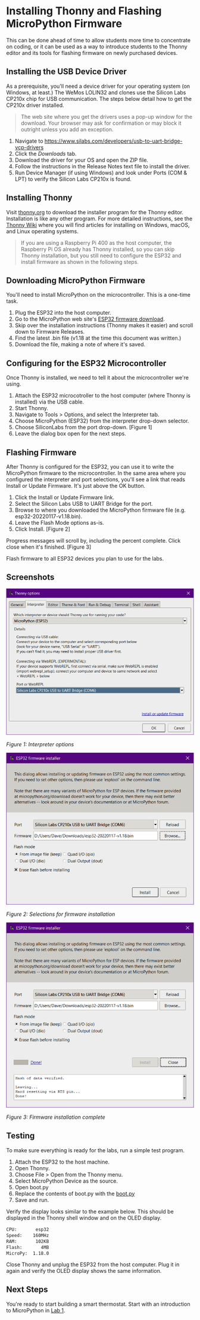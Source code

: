 # Installing Thonny and Flashing MicroPython Firmware
This can be done ahead of time to allow students more time to concentrate on coding, or it can be used as a way to introduce students to the Thonny editor and its tools for flashing firmware on newly purchased devices.

## Installing the USB Device Driver
As a prerequisite, you'll need a device driver for your operating system (on Windows, at least.) The WeMos LOLIN32 and clones use the Silicon Labs CP210x chip for USB communication. The steps below detail how to get the CP210x driver installed.

> The web site where you get the drivers uses a pop-up window for the download. Your browser may ask for confirmation or may block it outright unless you add an exception.

1. Navigate to https://www.silabs.com/developers/usb-to-uart-bridge-vcp-drivers
2. Click the _Downloads_ tab.
3. Download the driver for your OS and open the ZIP file.
4. Follow the instructions in the Release Notes text file to install the driver.
5. Run Device Manager (if using Windows) and look under Ports (COM & LPT) to verify the Silicon Labs CP210x is found.

## Installing Thonny
Visit [thonny.org](https://thonny.org/) to download the installer program for the Thonny editor. Installation is like any other program. For more detailed instructions, see the [Thonny Wiki](https://github.com/thonny/thonny/wiki/) where you will find articles for installing on Windows, macOS, and Linux operating systems.

> If you are using a Raspberry Pi 400 as the host computer, the Raspberry Pi OS already has Thonny installed, so you can skip Thonny installation, but you still need to configure the ESP32 and install firmware as shown in the following steps.

## Downloading MicroPython Firmware
You'll need to install MicroPython on the microcontroller. This is a one-time task.

1. Plug the ESP32 into the host computer.
2. Go to the MicroPython web site's [ESP32 firmware download](https://micropython.org/download/esp32/).
3. Skip over the installation instructions (Thonny makes it easier) and scroll down to Firmware Releases.
4. Find the latest .bin file (v1.18 at the time this document was written.)
5. Download the file, making a note of where it's saved.

## Configuring for the ESP32 Microcontroller
Once Thonny is installed, we need to tell it about the microcontroller we're using.

1. Attach the ESP32 microcotroller to the host computer (where Thonny is installed) via the USB cable.
2. Start Thonny.
3. Navigate to Tools > Options, and select the Interpreter tab.
4. Choose MicroPython (ESP32) from the interpreter drop-down selector.
5. Choose SiliconLabs from the port drop-down. [Figure 1]
6. Leave the dialog box open for the next steps.

## Flashing Firmware
After Thonny is configured for the ESP32, you can use it to write the MicroPython firmware to the microcontroller. In the same area where you configured the interpreter and port selections, you'll see a link that reads Install or Update Firmware. It's just above the OK button.

1. Click the Install or Update Firmware link.
2. Select the Silicon Labs USB to UART Bridge for the port.
3. Browse to where you downloaded the MicroPython firmware file (e.g. esp32-20220117-v1.18.bin).
4. Leave the Flash Mode options as-is.
5. Click Install. [Figure 2]

Progress messages will scroll by, including the percent complete. Click close when it's finished. [Figure 3]

Flash firmware to all ESP32 devices you plan to use for the labs.

## Screenshots

![Interpreter Options](https://github.com/DavesCodeMusings/smart-thermostat-lab/blob/main/docs/labs/screenshots/options-interpreter.png)

_Figure 1: Interpreter options_

![Firmware Installer](https://github.com/DavesCodeMusings/smart-thermostat-lab/blob/main/docs/labs/screenshots/firmware.png)

_Figure 2: Selections for firmware installation_

![Firmware Flash Complete](https://github.com/DavesCodeMusings/smart-thermostat-lab/blob/main/docs/labs/screenshots/firmware-done.png)

_Figure 3: Firmware installation complete_

## Testing
To make sure everything is ready for the labs, run a simple test program.

1. Attach the ESP32 to the host machine.
2. Open Thonny.
3. Choose File > Open from the Thonny menu.
4. Select MicroPython Device as the source.
5. Open boot.py
6. Replace the contents of boot.py with the [boot.py](https://github.com/DavesCodeMusings/smart-thermostat-lab/blob/main/boot.py)
7. Save and run.

Verify the display looks similar to the example below. This should be displayed in the Thonny shell window and on the OLED display.

```
CPU:       esp32
Speed:    160MHz
RAM:       102KB
Flash:       4MB
MicroPy:  1.18.0
```

Close Thonny and unplug the ESP32 from the host computer. Plug it in again and verify the OLED display shows the same information.

## Next Steps
You're ready to start building a smart thermostat. Start with an introduction to MicroPython in [Lab 1](Lab1.md).
